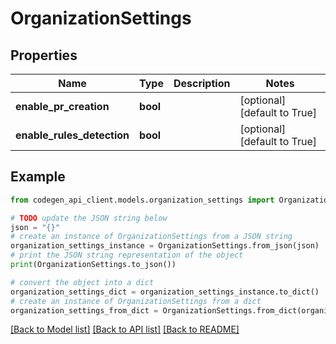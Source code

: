 # OrganizationSettings


## Properties

Name | Type | Description | Notes
------------ | ------------- | ------------- | -------------
**enable_pr_creation** | **bool** |  | [optional] [default to True]
**enable_rules_detection** | **bool** |  | [optional] [default to True]

## Example

```python
from codegen_api_client.models.organization_settings import OrganizationSettings

# TODO update the JSON string below
json = "{}"
# create an instance of OrganizationSettings from a JSON string
organization_settings_instance = OrganizationSettings.from_json(json)
# print the JSON string representation of the object
print(OrganizationSettings.to_json())

# convert the object into a dict
organization_settings_dict = organization_settings_instance.to_dict()
# create an instance of OrganizationSettings from a dict
organization_settings_from_dict = OrganizationSettings.from_dict(organization_settings_dict)
```
[[Back to Model list]](../README.md#documentation-for-models) [[Back to API list]](../README.md#documentation-for-api-endpoints) [[Back to README]](../README.md)


